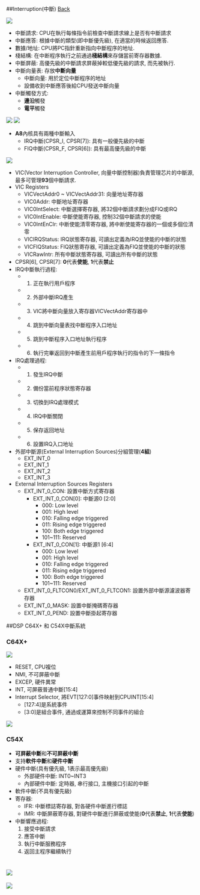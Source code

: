 ##Interruption(中斷)		[Back](./../Embedded_System.md)

<img src="./interruption.png">

- 中斷請求: CPU在執行每條指令前檢查中斷請求線上是否有中斷請求
- 中斷應答: 根據中斷的類型(即中斷優先級), 在適當的時候返回應答.
- 數據/地址: CPU將PC指針重新指向中斷程序的地址.
- 棧結構: 在中断程序執行之前通過**棧結構**來存儲當前寄存器數據.
- 中斷屏蔽: 高優先級的中斷請求屏蔽掉較低優先級的請求, 而先被執行.
- 中斷向量表: 存放**中斷向量**
	- 中斷向量: 用於定位中斷程序的地址
	- 設備收到中斷應答後給CPU發送中斷向量
- 中斷觸發方式:
	- **邊沿**觸發
	- **電平**觸發

<img src="./interruption_model.png">

<img src="./interruption_control.png">

- **A8**內核具有兩種中斷輸入
	- IRQ中斷(CPSR_I, CPSR[7]): 具有一般優先級的中斷
	- FIQ中斷(CPSR_F, CPSR[6]): 具有最高優先級的中斷

<img src="./VIC.png">

- VIC(Vector Interruption Controller, 向量中斷控制器)負責管理芯片的中斷源, 最多可管理**93**個中斷請求.
- VIC Registers
	- VICVectAddr0 ~ VICVectAddr31: 向量地址寄存器
	- VIC0Addr: 中斷地址寄存器
	- VIC0IntSelect: 中斷選擇寄存器, 將32個中斷請求劃分成FIQ或IRQ
	- VIC0IntEnable: 中斷使能寄存器, 控制32個中斷請求的使能
	- VIC0IntEnClr: 中断使能清零寄存器, 將中断使能寄存器的一個或多個位清零
	- VICIRQStatus: IRQ狀態寄存器, 可讀出定義為IRQ並使能的中斷的狀態
	- VICFIQStatus: FIQ狀態寄存器, 可讀出定義為FIQ並使能的中斷的狀態
	- VICRawIntr: 所有中斷狀態寄存器, 可讀出所有中斷的狀態
- CPSR[6], CPSR[7]: **0**代表**使能**, **1**代表**禁止**
- IRQ中斷執行過程:
	- 1. 正在執行用戶程序
	- 2. 外部中斷IRQ產生
	- 3. VIC將中斷向量放入寄存器VICVectAddr寄存器中
	- 4. 跳到中斷向量表找中斷程序入口地址
	- 5. 跳到中斷程序入口地址執行程序
	- 6. 執行完畢返回到中斷產生前用戶程序執行的指令的下一條指令
- IRQ處理過程:
	- 1. 發生IRQ中斷
	- 2. 備份當前程序狀態寄存器
	- 3. 切換到IRQ處理模式
	- 4. IRQ中斷關閉
	- 5. 保存返回地址
	- 6. 設置IRQ入口地址
- 外部中斷源(External Interruption Sources)分組管理(**4組**)
	- EXT_INT_0
	- EXT_INT_1
	- EXT_INT_2
	- EXT_INT_3
- External Interruption Sources Registers
	- EXT_INT_0_CON: 設置中斷方式寄存器
		- EXT_INT_0_CON[0]: 中斷源0 [2:0]
			- 000: Low level
			- 001: High level
			- 010: Falling edge triggered
			- 011: Rising edge triggered
			- 100: Both edge triggered
			- 101~111: Reserved
		- EXT_INT_0_CON[1]: 中斷源1 [6:4]
			- 000: Low level
			- 001: High level
			- 010: Falling edge triggered
			- 011: Rising edge triggered
			- 100: Both edge triggered
			- 101~111: Reserved
	- EXT_INT_0_FLTCON0/EXT_INT_0_FLTCON1: 設置外部中斷源濾波器寄存器
	- EXT_INT_0_MASK: 設置中斷掩碼寄存器
	- EXT_INT_0_PEND: 設置中斷掛起寄存器

##DSP C64X+ 和 C54X中斷系統

### C64X+

<img src="./C64X.png">

- RESET, CPU複位
- NMI, 不可屏蔽中斷
- EXCEP, 硬件異常
- INT, 可屏蔽普通中斷[15:4]
- Interrupt Selector, 將EVT[127:0]事件映射到CPUINT[15:4]
	- [127:4]是系統事件
	- [3:0]是組合事件, 通過或運算來控制不同事件的組合

<img src="./C64X_interrupt_selector.png">

### C54X

- **可屏蔽中斷**和**不可屏蔽中斷**
- 支持**軟件中斷**和**硬件中斷**
- 硬件中斷(具有優先級, 1表示最高優先級)
	- 外部硬件中斷: INT0~INT3
	- 內部硬件中斷: 定時器, 串行接口, 主機接口引起的中斷
- 軟件中斷(不具有優先級)
- 寄存器:
	- IFR: 中斷標誌寄存器, 對各硬件中斷進行標誌
	- IMR: 中斷屏蔽寄存器, 對硬件中斷進行屏蔽或使能(**0**代表**禁止**, **1**代表**使能**)
- 中斷響應過程:
	1. 接受中斷請求
	2. 應答中斷
	3. 執行中斷服務程序
	4. 返回主程序繼續執行


<a href="#" style="left:200px;"><img src="./../../pic/gotop.png"></a>
=====
<a href="http://aleen42.github.io/" target="_blank" ><img src="./../../pic/tail.gif"></a>
